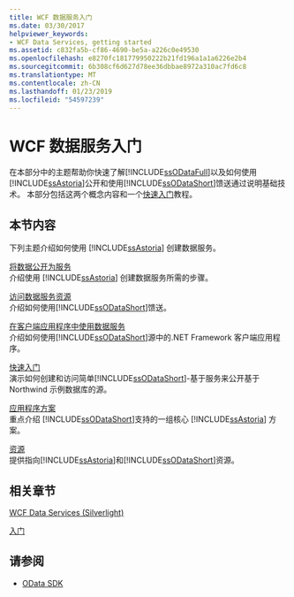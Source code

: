 ```yaml
---
title: WCF 数据服务入门
ms.date: 03/30/2017
helpviewer_keywords:
- WCF Data Services, getting started
ms.assetid: c832fa5b-cf86-4690-be5a-a226c0e49530
ms.openlocfilehash: e8270fc181779950222b21fd196a1a1a6226e2b4
ms.sourcegitcommit: 6b308cf6d627d78ee36dbbae8972a310ac7fd6c8
ms.translationtype: MT
ms.contentlocale: zh-CN
ms.lasthandoff: 01/23/2019
ms.locfileid: "54597239"
---
```

# <a name="getting-started-with-wcf-data-services"></a>WCF 数据服务入门
在本部分中的主题帮助你快速了解[!INCLUDE[ssODataFull](../../../../includes/ssodatafull-md.md)]以及如何使用[!INCLUDE[ssAstoria](../../../../includes/ssastoria-md.md)]公开和使用[!INCLUDE[ssODataShort](../../../../includes/ssodatashort-md.md)]馈送通过说明基础技术。 本部分包括这两个概念内容和一个[快速入门](../../../../docs/framework/data/wcf/quickstart-wcf-data-services.md)教程。  
  
## <a name="in-this-section"></a>本节内容  
 下列主题介绍如何使用 [!INCLUDE[ssAstoria](../../../../includes/ssastoria-md.md)] 创建数据服务。  
  
 [将数据公开为服务](../../../../docs/framework/data/wcf/exposing-your-data-as-a-service-wcf-data-services.md)  
 介绍使用 [!INCLUDE[ssAstoria](../../../../includes/ssastoria-md.md)] 创建数据服务所需的步骤。  
  
 [访问数据服务资源](../../../../docs/framework/data/wcf/accessing-data-service-resources-wcf-data-services.md)  
 介绍如何使用[!INCLUDE[ssODataShort](../../../../includes/ssodatashort-md.md)]馈送。  
  
 [在客户端应用程序中使用数据服务](../../../../docs/framework/data/wcf/using-a-data-service-in-a-client-application-wcf-data-services.md)  
 介绍如何使用[!INCLUDE[ssODataShort](../../../../includes/ssodatashort-md.md)]源中的.NET Framework 客户端应用程序。  
  
 [快速入门](../../../../docs/framework/data/wcf/quickstart-wcf-data-services.md)  
 演示如何创建和访问简单[!INCLUDE[ssODataShort](../../../../includes/ssodatashort-md.md)]-基于服务来公开基于 Northwind 示例数据库的源。  
  
 [应用程序方案](../../../../docs/framework/data/wcf/application-scenarios-wcf-data-services.md)  
 重点介绍 [!INCLUDE[ssODataShort](../../../../includes/ssodatashort-md.md)]支持的一组核心 [!INCLUDE[ssAstoria](../../../../includes/ssastoria-md.md)] 方案。  
  
 [资源](../../../../docs/framework/data/wcf/wcf-data-services-resources.md)  
 提供指向[!INCLUDE[ssAstoria](../../../../includes/ssastoria-md.md)]和[!INCLUDE[ssODataShort](../../../../includes/ssodatashort-md.md)]资源。  
  
## <a name="related-sections"></a>相关章节  
 [WCF Data Services (Silverlight)](https://go.microsoft.com/fwlink/?LinkID=143149)  
  
 [入门](../../../../docs/framework/data/adonet/ef/getting-started.md)  
  
## <a name="see-also"></a>请参阅
- [OData SDK](https://go.microsoft.com/fwlink/?LinkID=185248)

